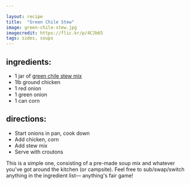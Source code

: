 ```yaml
---

layout: recipe
title:  "Green Chile Stew"
image: green-chile-stew.jpg
imagecredit: https://flic.kr/p/4CJb65
tags: sides, soups
---
```


## ingredients:
- 1 jar of [green chile stew mix](http://amzn.to/1KYXSjo)
- 1lb ground chicken
- 1 red onion
- 1 green onion
- 1 can corn

## directions:
- Start onions in pan, cook down
- Add chicken, corn
- Add stew mix
- Serve with croutons

This is a simple one, consisting of a pre-made soup mix and whatever you've got around the kitchen (or campsite). Feel free to sub/swap/switch anything in the ingredient list— anything's fair game!